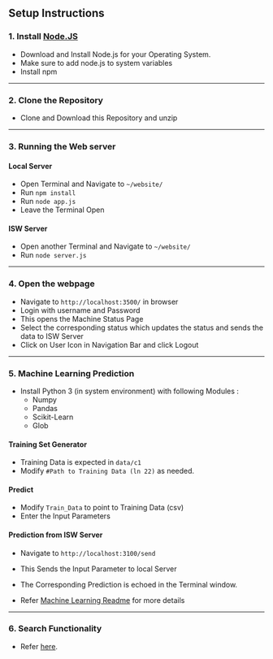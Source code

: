 ## Setup Instructions

### 1. Install [Node.JS](https://nodejs.org/en/)

- Download and Install Node.js for your Operating System.
- Make sure to add node.js to system variables
- Install npm

----

### 2. Clone the Repository
- Clone and Download this Repository and unzip

---
### 3. Running the Web server

#### Local Server
- Open Terminal and Navigate to `~/website/`
- Run `npm install`
- Run `node app.js`
- Leave the Terminal Open

#### ISW Server
- Open another Terminal and Navigate to `~/website/`
- Run `node server.js`

---
### 4. Open the webpage

- Navigate to `http://localhost:3500/` in browser
- Login with username and Password
- This opens the Machine Status Page
- Select the corresponding status which updates the status and sends the data to ISW Server
- Click on User Icon in Navigation Bar and click Logout

---
### 5. Machine Learning Prediction

- Install Python 3 (in system environment) with following Modules :
	- Numpy
	- Pandas
	- Scikit-Learn
	- Glob
	
#### Training Set Generator
- Training Data is expected in `data/c1`
- Modify `#Path to Training Data (ln 22)` as needed.

#### Predict
- Modify `Train_Data` to point to Training Data (csv)
- Enter the Input Parameters

#### Prediction from ISW Server
- Navigate to `http://localhost:3100/send`
- This Sends the Input Parameter to local Server
- The Corresponding Prediction is echoed in the Terminal window.

- Refer [Machine Learning Readme](https://github.com/vicennial/Group-G/blob/master/Machine%20Learning/README.md) for more details

---
### 6. Search Functionality

- Refer [here](Search_Instructions.pdf).

